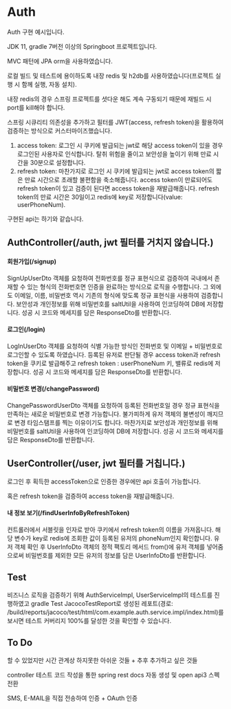 # Auth
Auth 구현 예시입니다.

JDK 11, gradle 7버전 이상의 Springboot 프로젝트입니다.

MVC 패턴에 JPA orm을 사용하였습니다.

로컬 빌드 및 테스트에 용이하도록 내장 redis 및 h2db를 사용하였습니다(프로젝트 실행 시 함께 실행, 자동 설치).

내장 redis의 경우 스프링 프로젝트를 셧다운 해도 계속 구동되기 때문에 재빌드 시 port를 kill해야 합니다.

스프링 시큐리티 의존성을 추가하고 필터를 JWT(access, refresh token)을 활용하여 검증하는 방식으로 커스터마이즈했습니다.

1. access token: 로그인 시 쿠키에 발급되는 jwt로 해당 access token이 있을 경우 로그인된 사용자로 인식합니다. 탈취 위험을 줄이고 보안성을 높이기 위해 만료 시간을 30분으로 설정합니다.
2. refresh token: 마찬가지로 로그인 시 쿠키에 발급되는 jwt로 access token의 짧은 만료 시간으로 초래할 불편함을 축소해줍니다. access token이 만료되어도 refresh token이 있고 검증이 된다면 access token을 재발급해줍니다. refresh token의 만료 시간은 30일이고 redis에 key로 저장합니다(value: userPhoneNum).

구현된 api는 하기와 같습니다.



## AuthController(/auth, jwt 필터를 거치지 않습니다.)

#### 회원가입(/signup)

SignUpUserDto 객체를 요청하여 전화번호를 정규 표현식으로 검증하여 국내에서 존재할 수 있는 형식의 전화번호면 인증을 완료하는 방식으로 로직을 수행합니다. 그 외에도 이메일, 이름, 비밀번호 역시 기존의 형식에 맞도록 정규 표현식을 사용하여 검증합니다. 보안성과 개인정보를 위해 비밀번호를 saltUtil을 사용하여 인코딩하여 DB에 저장합니다. 성공 시 코드와 메세지를 담은 ResponseDto를 반환합니다.

#### 로그인(/login)

LogInUserDto 객체를 요청하여 식별 가능한 방식인 전화번호 및 이메일 + 비밀번호로 로그인할 수 있도록 하였습니다. 등록된 유저로 판단될 경우 access token과 refresh token을 쿠키로 발급해주고 refresh token : userPhoneNum 키, 밸류로 redis에 저장합니다. 성공 시 코드와 메세지를 담은 ResponseDto를 반환합니다.

#### 비밀번호 변경(/changePassword)

ChangePasswordUserDto 객체를 요청하여 등록된 전화번호일 경우 정규 표현식을 만족하는 새로운 비밀번호로 변경 가능합니다. 불가피하게 유저 객체의 불변성이 깨지므로 변경 타임스탬프를 찍는 이유이기도 합니다. 마찬가지로 보안성과 개인정보를 위해 비밀번호를 saltUtil을 사용하여 인코딩하여 DB에 저장합니다. 성공 시 코드와 메세지를 담은 ResponseDto를 반환합니다.



## UserController(/user, jwt 필터를 거칩니다.)

로그인 후 획득한 accessToken으로 인증한 경우에만 api 호출이 가능합니다.

혹은 refresh token을 검증하여 access token을 재발급해줍니다.

#### 내 정보 보기(/findUserInfoByRefreshToken)

컨트롤러에서 서블릿을 인자로 받아 쿠키에서 refresh token의 이름을 가져옵니다. 해당 변수가 key로 redis에 조회한 값이 등록된 유저의 phoneNum인지 확인합니다. 유저 객체 확인 후 UserInfoDto 객체의 정적 팩토리 메서드 from()에 유저 객체를 넣어줌으로써 비밀번호를 제외한 모든 유저의 정보를 담은 UserInfoDto를 반환합니다.



## Test


비즈니스 로직을 검증하기 위해 AuthServiceImpl, UserServiceImpl의 테스트를 진행하였고 gradle Test JacocoTestReport로 생성된 레포트(경로: /build/reports/jacoco/test/html/com.example.auth.service.impl/index.html)를 보시면 테스트 커버리지 100%를 달성한 것을 확인할 수 있습니다.



## To Do

할 수 있었지만 시간 관계상 하지못한 아쉬운 것들 + 추후 추가하고 싶은 것들

controller 테스트 코드 작성을 통한 spring rest docs 자동 생성 및 open api3 스펙 전환

SMS, E-MAIL을 직접 전송하여 인증 + OAuth 인증

